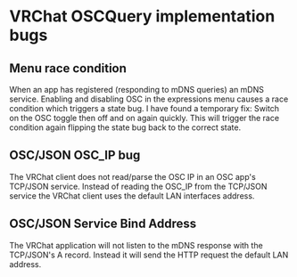 # VRChat OSCQuery implementation bugs

## Menu race condition

When an app has registered (responding to mDNS queries) an mDNS service. Enabling and disabling OSC in the expressions menu causes a race condition which triggers a state bug. I have found a temporary fix: Switch on the OSC toggle then off and on again quickly. This will trigger the race condition again flipping the state bug back to the correct state.

## OSC/JSON OSC_IP bug

The VRChat client does not read/parse the OSC IP in an OSC app's TCP/JSON service. Instead of reading the OSC_IP from the TCP/JSON service the VRChat client uses the default LAN interfaces address.

## OSC/JSON Service Bind Address

The VRChat application will not listen to the mDNS response with the TCP/JSON's A record. Instead it will send the HTTP request the default LAN address.